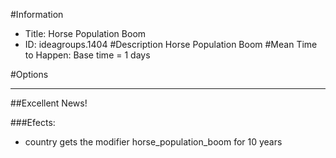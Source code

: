 #Information
 - Title: Horse Population Boom
 - ID: ideagroups.1404
#Description
Horse Population Boom
#Mean Time to Happen:
Base time = 1 days

#Options

___
##Excellent News!

###Efects:<ul><li>country gets the modifier horse_population_boom for 10 years</li></ul>
